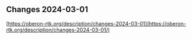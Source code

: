 ## Changes 2024-03-01

[https://oberon-rtk.org/description/changes-2024-03-01](https://oberon-rtk.org/description/changes-2024-03-01/)
